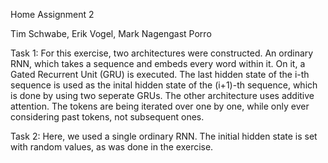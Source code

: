 Home Assignment 2

Tim Schwabe, Erik Vogel, Mark Nagengast Porro


Task 1:
For this exercise, two architectures were constructed.
An ordinary RNN, which takes a sequence and embeds every word within it. On it, a Gated Recurrent Unit (GRU) is executed. The last hidden state of the i-th sequence is used as the inital hidden state of the (i+1)-th sequence, which is done by using two seperate GRUs.
The other architecture uses additive attention. The tokens are being iterated over one by one, while only ever considering past tokens, not subsequent ones.

Task 2:
Here, we used a single ordinary RNN. The initial hidden state is set with random values, as was done in the exercise.